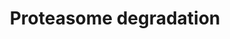 ---
annotations:
- id: PW:0000144
  parent: regulatory pathway
  type: Pathway Ontology
  value: ubiquitin/proteasome degradation pathway
authors:
- MaintBot
- Mkutmon
- Eweitz
description: ''
last-edited: 2021-05-16
organisms:
- Bos taurus
redirect_from:
- /index.php/Pathway:WP1079
- /instance/WP1079
revision: null
schema-jsonld:
- '@context': https://schema.org/
  '@id': https://wikipathways.github.io/pathways/WP1079.html
  '@type': Dataset
  creator:
    '@type': Organization
    name: WikiPathways
  description: ''
  keywords:
  - ATP
  - H2AFX
  - H2AFZ
  - HIST1H2AB
  - HLA-H
  - HLA-J
  - IFNG
  - JSP.1
  - NEDD4
  - PSMA1
  - PSMA2
  - PSMA3
  - PSMA4
  - PSMA5
  - PSMA6
  - PSMA7
  - PSMB1
  - PSMB10
  - PSMB2
  - PSMB3
  - PSMB4
  - PSMB5
  - PSMB6
  - PSMB7
  - PSMB8
  - PSMB9
  - PSMC1
  - PSMC2
  - PSMC3
  - PSMC4
  - PSMC5
  - PSMC6
  - PSMD1
  - PSMD10
  - PSMD11
  - PSMD12
  - PSMD13
  - PSMD2
  - PSMD3
  - PSMD4
  - PSMD5
  - PSMD6
  - PSMD7
  - PSMD8
  - PSMD9
  - PSME1
  - PSME2
  - PSME3
  - RPN1
  - RPN2
  - UBA1
  - UBA7
  - UBB
  - UBC
  - UBE2B
  - UBE2D1
  - UBE2D2
  - UBE2D3
  - UCHL1
  - UCHL3
  - Ubiquitin
  license: CC0
  name: Proteasome degradation
seo: CreativeWork
title: Proteasome degradation
wpid: WP1079
---